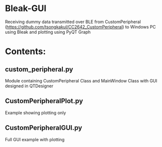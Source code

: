 # Bleak-GUI
Receiving dummy data transmitted over BLE from CustomPeripheral (https://github.com/tsongkakul/CC2642_CustomPeripheral) to Windows PC using Bleak and plotting using PyQT Graph

# Contents:

## custom_peripheral.py 
Module containing CustomPeripheral Class and MainWindow Class with GUI designed in QTDesigner

## CustomPeripheralPlot.py
Example showing plotting only

## CustomPeripheralGUI.py
Full GUI example with plotting

